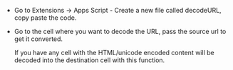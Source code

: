* Go to Extensions -> Apps Script - Create a new file called decodeURL, copy paste the code.
* Go to the cell where you want to decode the URL, pass the source url to get it converted.


  If you have any cell with the HTML/unicode encoded content will be decoded into the destination cell with this function. 
